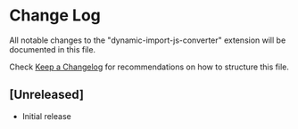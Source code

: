 # Change Log

All notable changes to the "dynamic-import-js-converter" extension will be documented in this file.

Check [Keep a Changelog](http://keepachangelog.com/) for recommendations on how to structure this file.

## [Unreleased]

- Initial release